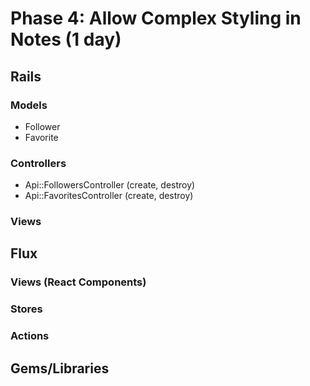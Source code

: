 # Phase 4: Allow Complex Styling in Notes (1 day)

## Rails
### Models
* Follower
* Favorite

### Controllers
* Api::FollowersController (create, destroy)
* Api::FavoritesController (create, destroy)

### Views

## Flux
### Views (React Components)

### Stores

### Actions

## Gems/Libraries
